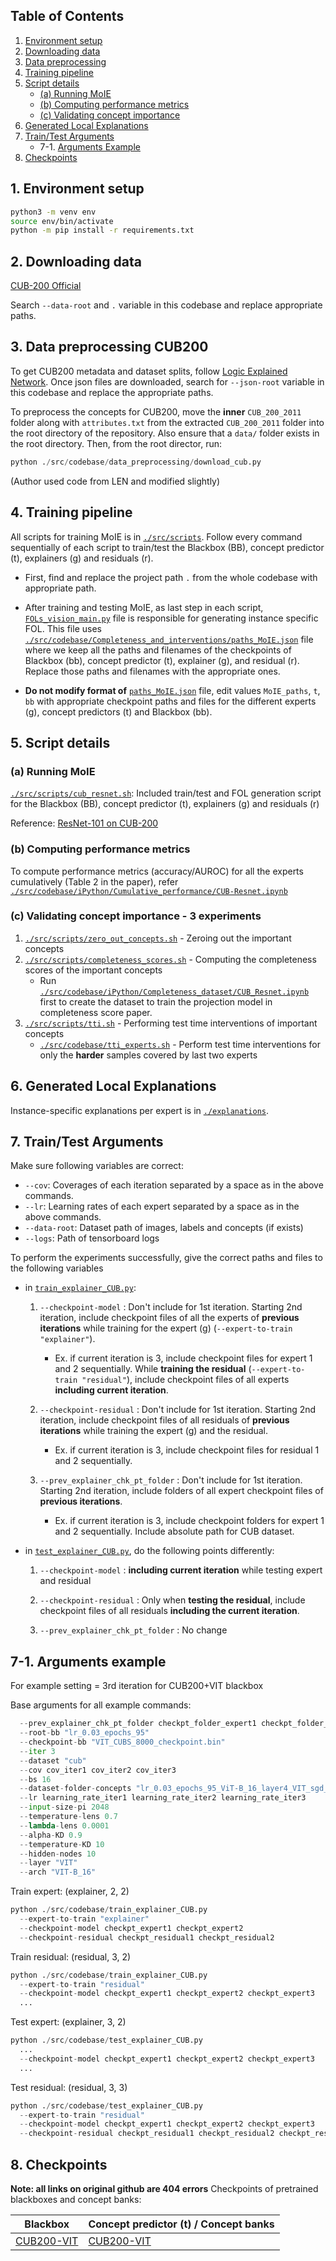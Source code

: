 ## Table of Contents

1. [Environment setup](#1-environment-setup)
2. [Downloading data](#2-downloading-data)
3. [Data preprocessing](#3-data-preprocessing-cub200)
4. [Training pipeline](#4-training-pipeline)
5. [Script details](#5-script-details)
   - [(a) Running MoIE](#a-running-moie)
   - [(b) Computing performance metrics](#b-computing-performance-metrics)
   - [(c) Validating concept importance](#c-validating-concept-importance---3-experiments)
6. [Generated Local Explanations](#6-generated-local-explanations)
7. [Train/Test Arguments](#7-traintest-arguments)
   - 7-1. [Arguments Example](#7-1-arguments-example)
8. [Checkpoints](#8-checkpoints)

## 1. Environment setup

```bash
python3 -m venv env
source env/bin/activate
python -m pip install -r requirements.txt
```

## 2. Downloading data

[CUB-200 Official](https://www.vision.caltech.edu/datasets/cub_200_2011/)

Search `--data-root` and `.` variable in this codebase and replace appropriate paths.

## 3. Data preprocessing CUB200

To get CUB200 metadata and dataset splits, follow [Logic Explained Network](https://github.com/pietrobarbiero/logic_explained_networks/tree/master/data).
Once json files are downloaded, search for `--json-root` variable in this codebase and replace the appropriate paths.

To preprocess the concepts for CUB200, move the **inner** `CUB_200_2011` folder along with `attributes.txt` from the extracted `CUB_200_2011` folder into the root directory of the repository. Also ensure that a `data/` folder exists in the root directory. Then, from the root director, run:

```python
python ./src/codebase/data_preprocessing/download_cub.py
```

(Author used code from LEN and modified slightly)

## 4. Training pipeline

All scripts for training MoIE is in [`./src/scripts`](/src/scripts).
Follow every command sequentially of each script to train/test the Blackbox (BB), concept predictor (t), explainers (g) and residuals (r).

- First, find and replace the project path `.` from the whole codebase with appropriate path.

- After training and testing MoIE, as last step in each script, [`FOLs_vision_main.py`](/src/codebase/FOLs_vision_main.py) file is responsible for generating instance specific FOL. This file uses [`./src/codebase/Completeness_and_interventions/paths_MoIE.json`](/src/codebase/Completeness_and_interventions/paths_MoIE.json) file where we keep all the paths and filenames of the checkpoints of Blackbox (bb), concept predictor (t), explainer (g), and residual (r). Replace those paths and filenames with the appropriate ones.

- **Do not modify format of** [`paths_MoIE.json`](/src/codebase/Completeness_and_interventions/paths_MoIE.json) file, edit values `MoIE_paths`, `t`, `bb` with appropriate checkpoint paths and files for the different experts (g), concept predictors (t) and Blackbox (bb).

## 5. Script details

### (a) Running MoIE

[`./src/scripts/cub_resnet.sh`](/src/scripts/cub_resnet.sh): Included train/test and FOL generation script for the Blackbox (BB), concept predictor (t), explainers (g) and residuals (r)

Reference: [ResNet-101 on CUB-200](https://github.com/zhangyongshun/resnet_finetune_cub)

### (b) Computing performance metrics

To compute performance metrics (accuracy/AUROC) for all the experts cumulatively (Table 2 in the paper), refer [`./src/codebase/iPython/Cumulative_performance/CUB-Resnet.ipynb`](/src/codebase/iPython/Cumulative_performance/CUB-Resnet.ipynb)

### (c) Validating concept importance - 3 experiments

1. [`./src/scripts/zero_out_concepts.sh`](/src/scripts/zero_out_concepts.sh) - Zeroing out the important concepts
2. [`./src/scripts/completeness_scores.sh`](/src/scripts/completeness_scores.sh) - Computing the completeness scores of the important concepts
   - Run [`./src/codebase/iPython/Completeness_dataset/CUB_Resnet.ipynb`](/src/codebase/iPython/Completeness_dataset/CUB_Resnet.ipynb) first to create the dataset to train the projection model in completeness score paper.
3. [`./src/scripts/tti.sh`](/src/scripts/tti.sh) - Performing test time interventions of important concepts
   - [`./src/codebase/tti_experts.sh`](/src/scripts/tti_experts.sh) - Perform test time interventions for only the **harder** samples covered by last two experts

## 6. Generated Local Explanations

Instance-specific explanations per expert is in [`./explanations`](/explanations).

## 7. Train/Test Arguments

Make sure following variables are correct:

- `--cov`: Coverages of each iteration separated by a space as in the above commands.
- `--lr`: Learning rates of each expert separated by a space as in the above commands.
- `--data-root`: Dataset path of images, labels and concepts (if exists)
- `--logs`: Path of tensorboard logs

To perform the experiments successfully, give the correct paths and files to the following variables

- in [`train_explainer_CUB.py`](src/codebase/train_explainer_CUB.py):

  1. `--checkpoint-model` : Don't include for 1st iteration. Starting 2nd iteration, include checkpoint files of all the experts of **previous iterations** while training for the expert (g) (`--expert-to-train "explainer"`).

     - Ex. if current iteration is 3, include checkpoint files for expert 1 and 2 sequentially. While **training the residual** (`--expert-to-train "residual"`), include checkpoint files of all experts **including current iteration**.

  2. `--checkpoint-residual` : Don't include for 1st iteration. Starting 2nd iteration, include checkpoint files of all residuals of **previous iterations** while training the expert (g) and the residual.

     - Ex. if current iteration is 3, include checkpoint files for residual 1 and 2 sequentially.

  3. `--prev_explainer_chk_pt_folder` : Don't include for 1st iteration. Starting 2nd iteration, include folders of all expert checkpoint files of **previous iterations**.

     - Ex. if current iteration is 3, include checkpoint folders for expert 1 and 2 sequentially. Include absolute path for CUB dataset.

- in [`test_explainer_CUB.py`](src/codebase/test_explainer_CUB.py), do the following points differently:

  1. `--checkpoint-model` : **including current iteration** while testing expert and residual

  2. `--checkpoint-residual` : Only when **testing the residual**, include checkpoint files of all residuals **including the current iteration**.

  3. `--prev_explainer_chk_pt_folder` : No change

## 7-1. Arguments example

For example setting = 3rd iteration for CUB200+VIT blackbox

Base arguments for all example commands:

```python
  --prev_explainer_chk_pt_folder checkpt_folder_expert1 checkpt_folder_expert2
  --root-bb "lr_0.03_epochs_95"
  --checkpoint-bb "VIT_CUBS_8000_checkpoint.bin"
  --iter 3
  --dataset "cub"
  --cov cov_iter1 cov_iter2 cov_iter3
  --bs 16
  --dataset-folder-concepts "lr_0.03_epochs_95_ViT-B_16_layer4_VIT_sgd_BCE"
  --lr learning_rate_iter1 learning_rate_iter2 learning_rate_iter3
  --input-size-pi 2048
  --temperature-lens 0.7
  --lambda-lens 0.0001
  --alpha-KD 0.9
  --temperature-KD 10
  --hidden-nodes 10
  --layer "VIT"
  --arch "VIT-B_16"
```

Train expert: (explainer, 2, 2)

```python
python ./src/codebase/train_explainer_CUB.py
  --expert-to-train "explainer"
  --checkpoint-model checkpt_expert1 checkpt_expert2
  --checkpoint-residual checkpt_residual1 checkpt_residual2
```

Train residual: (residual, 3, 2)

```python
python ./src/codebase/train_explainer_CUB.py
  --expert-to-train "residual"
  --checkpoint-model checkpt_expert1 checkpt_expert2 checkpt_expert3
  ...
```

Test expert: (explainer, 3, 2)

```python
python ./src/codebase/test_explainer_CUB.py
  ...
  --checkpoint-model checkpt_expert1 checkpt_expert2 checkpt_expert3
  ...
```

Test residual: (residual, 3, 3)

```python
python ./src/codebase/test_explainer_CUB.py
  --expert-to-train "residual"
  --checkpoint-model checkpt_expert1 checkpt_expert2 checkpt_expert3
  --checkpoint-residual checkpt_residual1 checkpt_residual2 checkpt_residual3
```

## 8. Checkpoints

**Note: all links on original github are 404 errors**
Checkpoints of pretrained blackboxes and concept banks:

| Blackbox                                                                                   | Concept predictor (t) / Concept banks                                                      |
| ------------------------------------------------------------------------------------------ | ------------------------------------------------------------------------------------------ |
| [CUB200-VIT](https://drive.google.com/drive/u/1/folders/1nDmJklw3UJy_75Oh23BvzCw6VkGFWet1) | [CUB200-VIT](https://drive.google.com/drive/u/1/folders/1fSI231IcaClK6OAZrIg6ptVXRaeIpGkh) |
